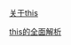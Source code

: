 [关于this](/you-dont-know-js/this/abount-this.md)

[this的全面解析](/you-dont-know-js/this/rounded-analysis.md)
